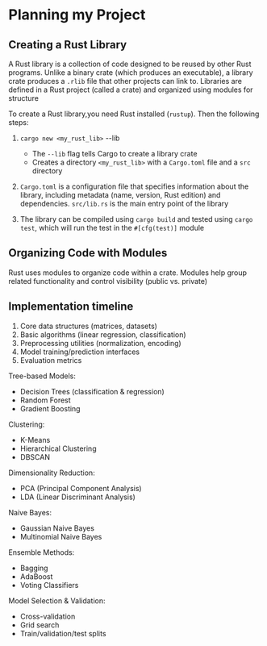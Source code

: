 # Planning my Project

## Creating a Rust Library
A Rust library is a collection of code designed to be reused by other Rust programs. Unlike a binary crate (which produces an executable), a library crate produces a `.rlib` file that other projects can link to. Libraries are defined in a Rust project (called a crate) and organized using modules for structure

To create a Rust library,you need Rust installed (`rustup`). Then the following steps:

1) `cargo new <my_rust_lib>` --lib
    - The `--lib` flag tells Cargo to create a library crate
    - Creates a directory `<my_rust_lib>` with a `Cargo.toml` file and a `src` directory

2) `Cargo.toml` is a configuration file that specifies information about the library, including metadata (name, version, Rust edition) and dependencies. `src/lib.rs` is the main entry point of the library

3) The library can be compiled using `cargo build` and tested using `cargo test`, which will run the test in the `#[cfg(test)]` module


## Organizing Code with Modules
Rust uses modules to organize code within a crate. Modules help group related functionality and control visibility (public vs. private)

## Implementation timeline

1. Core data structures (matrices, datasets)
2. Basic algorithms (linear regression, classification)
3. Preprocessing utilities (normalization, encoding)
4. Model training/prediction interfaces
5. Evaluation metrics


Tree-based Models:
- Decision Trees (classification & regression)
- Random Forest
- Gradient Boosting

Clustering:
- K-Means
- Hierarchical Clustering
- DBSCAN

Dimensionality Reduction:
- PCA (Principal Component Analysis)
- LDA (Linear Discriminant Analysis)

Naive Bayes:
- Gaussian Naive Bayes
- Multinomial Naive Bayes

Ensemble Methods:
- Bagging
- AdaBoost
- Voting Classifiers

Model Selection & Validation:
- Cross-validation
- Grid search
- Train/validation/test splits